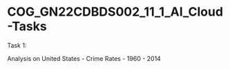 # COG_GN22CDBDS002_11_1_AI_Cloud-Tasks

Task 1:

Analysis on United States - Crime Rates - 1960 - 2014
